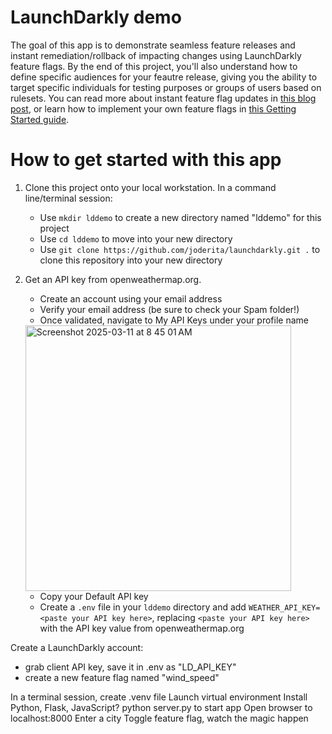 # LaunchDarkly demo
The goal of this app is to demonstrate seamless feature releases and instant remediation/rollback of impacting changes using LaunchDarkly feature flags. By the end of this project, you'll also understand how to define specific audiences for your feautre release, giving you the ability to target specific individuals for testing purposes or groups of users based on rulesets. You can read more about instant feature flag updates in [this blog post](https://launchdarkly.com/blog/how-near-instant-feature-flag-updates-ensure-your-app/), or learn how to implement your own feature flags in [this Getting Started guide](https://app.launchdarkly.com/projects/default/get-started?env=test&selected-env=test).

# How to get started with this app
1. Clone this project onto your local workstation. In a command line/terminal session:
   * Use `mkdir lddemo` to create a new directory named "lddemo" for this project
   * Use `cd lddemo` to move into your new directory
   * Use `git clone https://github.com/joderita/launchdarkly.git .` to clone this repository into your new directory
2. Get an API key from openweathermap.org.
   * Create an account using your email address
   * Verify your email address (be sure to check your Spam folder!)
   * Once validated, navigate to My API Keys under your profile name
    <img width="425" alt="Screenshot 2025-03-11 at 8 45 01 AM" src="https://github.com/user-attachments/assets/b1b95ac9-aa5e-4dba-bfee-a15d9150b702" />

   * Copy your Default API key
   * Create a `.env` file in your `lddemo` directory and add `WEATHER_API_KEY=<paste your API key here>`, replacing `<paste your API key here>` with the API key value from openweathermap.org
      


Create a LaunchDarkly account:
* grab client API key, save it in .env as "LD_API_KEY"
* create a new feature flag named "wind_speed"

In a terminal session, create .venv file
Launch virtual environment
Install Python, Flask, JavaScript?
python server.py to start app
Open browser to localhost:8000
Enter a city
Toggle feature flag, watch the magic happen


